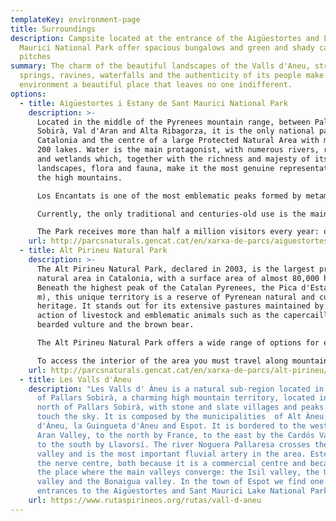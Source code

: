 ```yaml
---
templateKey: environment-page
title: Surroundings
description: Campsite located at the entrance of the Aigüestortes and Lake Sant
  Maurici National Park offer spacious bungalows and green and shady camping
  pitches
summary: The charm of the beautiful landscapes of the Valls d'Aneu, streams,
  springs, ravines, waterfalls and the authenticity of its people make this
  environment a beautiful place that leaves no one indifferent.
options:
  - title: Aigüestortes i Estany de Sant Maurici National Park
    description: >-
      Located in the middle of the Pyrenees mountain range, between Pallars
      Sobirà, Val d'Aran and Alta Ribagorza, it is the only national park in
      Catalonia and the centre of a large Protected Natural Area with more than
      200 lakes. Water is the main protagonist, with numerous rivers, ravines
      and wetlands which, together with the richness and majesty of its
      landscapes, flora and fauna, make it the most genuine representation of
      the high mountains.

      Los Encantats is one of the most emblematic peaks formed by metamorphosed limestone from the transformation of sedimentary rocks due to the temperature and pressure conditions to which they were subjected by glaciers.

      Currently, the only traditional and centuries-old use is the maintenance of extensive livestock farming by the local cattle of Boí and Espot.

      The Park receives more than half a million visitors every year: one of its main objectives is to make people's access compatible with the full conservation of all its natural values. This objective is impossible to achieve without the effective involvement of all its visitors. For this reason, their collaboration and respect for the established protection regulations is very important.
    url: http://parcsnaturals.gencat.cat/en/xarxa-de-parcs/aiguestortes/inici/index.html
  - title: Alt Pirineu Natural Park
    description: >-
      The Alt Pirineu Natural Park, declared in 2003, is the largest protected
      natural area in Catalonia, with a surface area of almost 80,000 ha.
      Beneath the highest peak of the Catalan Pyrenees, the Pica d'Estats (3,143
      m), this unique territory is a reserve of Pyrenean natural and cultural
      heritage. It stands out for its extensive pastures maintained by the
      action of livestock and emblematic animals such as the capercaillie, the
      bearded vulture and the brown bear.

      The Alt Pirineu Natural Park offers a wide range of options for ecotourism all year round: discover magnificent high mountain lakes, enjoy the burst of spring flowers or the colours of autumn on historic trails, visit museums that show the present and past way of life of the inhabitants of a mountain territory, breathe in the solitude of the winter mountain on snowshoe trails, or enjoy spectacular panoramic views from a viewpoint.

      To access the interior of the area you must travel along mountain roads or unpaved forest tracks, for which you must use a private vehicle (preferably with a high chassis) or, if you prefer public transport, local all-terrain taxis. Alternatively, it is recommended to access the Park on foot or by mountain bike, using the extensive network of existing trails that often start in the surrounding villages.
    url: http://parcsnaturals.gencat.cat/en/xarxa-de-parcs/alt-pirineu/inici/index.html
  - title: Les Valls d'Àneu
    description: "Les Valls d' Àneu is a natural sub-region located in the northwest
      of Pallars Sobirà, a charming high mountain territory, located in the
      north of Pallars Sobirà, with stone and slate villages and peaks that
      touch the sky. It is composed by the municipalities  of Alt Àneu, Esterri
      d'Àneu, la Guingueta d'Àneu and Espot. It is bordered to the west by the
      Aran Valley, to the north by France, to the east by the Cardós Valley and
      to the south by Llavorsí. The river Noguera Pallaresa crosses the whole
      valley and is the most important fluvial artery in the area. Esterri is
      the nerve centre, both because it is a commercial centre and because it is
      the place where the main valleys converge: the Isil valley, the Unarre
      valley and the Bonaigua valley. In the town of Espot we find one of the
      entrances to the Aigüestortes and Sant Maurici Lake National Park."
    url: https://www.rutaspirineos.org/rutas/vall-d-aneu
---
```

